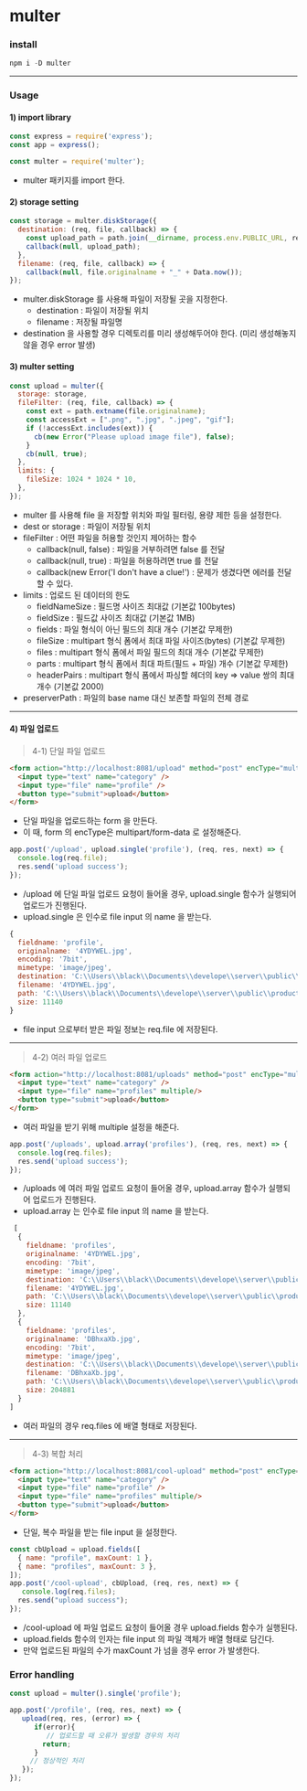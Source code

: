 # multer

### install
``` javascript
npm i -D multer
```
---

### Usage
#### 1) import library
``` javascript
const express = require('express');
const app = express();

const multer = require('multer');
```
+ multer 패키지를 import 한다.


#### 2) storage setting
``` javascript
const storage = multer.diskStorage({
  destination: (req, file, callback) => {
    const upload_path = path.join(__dirname, process.env.PUBLIC_URL, req.body.category);
    callback(null, upload_path);
  },
  filename: (req, file, callback) => {
    callback(null, file.originalname + "_" + Data.now());
});
```
+ multer.diskStorage 를 사용해 파일이 저장될 곳을 지정한다.
  + destination : 파일이 저장될 위치
  + filename : 저장될 파일명
+ destination 을 사용할 경우 디렉토리를 미리 생성해두어야 한다. (미리 생성해놓지 않을 경우 error 발생)


#### 3) multer setting
``` javascript
const upload = multer({
  storage: storage,
  fileFilter: (req, file, callback) => {
    const ext = path.extname(file.originalname);
    const accessExt = [".png", ".jpg", ".jpeg", "gif"];
    if (!accessExt.includes(ext)) {
      cb(new Error("Please upload image file"), false);
    }
    cb(null, true);
  },
  limits: {
    fileSize: 1024 * 1024 * 10,
  },
});
```
+ multer 를 사용해 file 을 저장할 위치와 파일 필터링, 용량 제한 등을 설정한다.
+ dest or storage : 파일이 저장될 위치
+ fileFilter : 어떤 파일을 허용할 것인지 제어하는 함수
  + callback(null, false) : 파일을 거부하려면 false 를 전달
  + callback(null, true) : 파일을 허용하려면 true 를 전달
  + callback(new Error('I don\'t have a clue!') : 문제가 생겼다면 에러를 전달할 수 있다.
+ limits : 업로드 된 데이터의 한도
  + fieldNameSize : 필드명 사이즈 최대값 (기본값 100bytes)
  + fieldSize : 필드값 사이즈 최대값 (기본값 1MB)
  + fields : 파일 형식이 아닌 필드의 최대 개수 (기본값 무제한)
  + fileSize : multipart 형식 폼에서 최대 파일 사이즈(bytes) (기본값 무제한)
  + files : multipart 형식 폼에서 파일 필드의 최대 개수 (기본값 무제한)
  + parts : multipart 형식 폼에서 최대 파트(필드 + 파일) 개수 (기본값 무제한)
  + headerPairs : multipart 형식 폼에서 파싱할 헤더의 key => value 쌍의 최대 개수 (기본값 2000)
+ preserverPath : 파일의 base name 대신 보존할 파일의 전체 경로


---
#### 4) 파일 업로드
> 4-1) 단일 파일 업로드
``` html
<form action="http://localhost:8081/upload" method="post" encType="multipart/form-data">
  <input type="text" name="category" />
  <input type="file" name="profile" />
  <button type="submit">upload</button>
</form>
```
+ 단일 파일을 업로드하는 form 을 만든다.
+ 이 때, form 의 encType은 multipart/form-data 로 설정해준다.


``` javascript
app.post('/upload', upload.single('profile'), (req, res, next) => {
  console.log(req.file);
  res.send('upload success');
});
```
+ /upload 에 단일 파일 업로드 요청이 들어올 경우, upload.single 함수가 실행되어 업로드가 진행된다.
+ upload.single 은 인수로 file input 의 name 을 받는다.
``` javascript
{
  fieldname: 'profile',
  originalname: '4YDYWEL.jpg',
  encoding: '7bit',
  mimetype: 'image/jpeg',
  destination: 'C:\\Users\\black\\Documents\\develope\\server\\public\\products',      
  filename: '4YDYWEL.jpg',
  path: 'C:\\Users\\black\\Documents\\develope\\server\\public\\products\\4YDYWEL.jpg',
  size: 11140
} 
```
+ file input 으로부터 받은 파일 정보는 req.file 에 저장된다.


---
> 4-2) 여러 파일 업로드
``` html
<form action="http://localhost:8081/uploads" method="post" encType="multipart/form-data">
  <input type="text" name="category" />
  <input type="file" name="profiles" multiple/>
  <button type="submit">upload</button>
</form>
```
+ 여러 파일을 받기 위해 multiple 설정을 해준다.
``` javascript
app.post('/uploads', upload.array('profiles'), (req, res, next) => {
  console.log(req.files);
  res.send('upload success');
});
```
+ /uploads 에 여러 파일 업로드 요청이 들어올 경우, upload.array 함수가 실행되어 업로드가 진행된다.
+ upload.array 는 인수로 file input 의 name 을 받는다.
``` javascript
 [
  {
    fieldname: 'profiles',
    originalname: '4YDYWEL.jpg',
    encoding: '7bit',
    mimetype: 'image/jpeg',
    destination: 'C:\\Users\\black\\Documents\\develope\\server\\public\\products',
    filename: '4YDYWEL.jpg',
    path: 'C:\\Users\\black\\Documents\\develope\\server\\public\\products\\4YDYWEL.jpg',
    size: 11140
  },
  {
    fieldname: 'profiles',
    originalname: 'DBhxaXb.jpg',
    encoding: '7bit',
    mimetype: 'image/jpeg',
    destination: 'C:\\Users\\black\\Documents\\develope\\server\\public\\products',
    filename: 'DBhxaXb.jpg',
    path: 'C:\\Users\\black\\Documents\\develope\\server\\public\\products\\DBhxaXb.jpg',
    size: 204881
  }
] 
```
+ 여러 파일의 경우 req.files 에 배열 형태로 저장된다.


---
> 4-3) 복합 처리
``` html
<form action="http://localhost:8081/cool-upload" method="post" encType="multipart/form-data">
  <input type="text" name="category" />
  <input type="file" name="profile" />
  <input type="file" name="profiles" multiple/>
  <button type="submit">upload</button>
</form>
```
+ 단일, 복수 파일을 받는 file input 을 설정한다.

``` javascript
const cbUpload = upload.fields([
  { name: "profile", maxCount: 1 },
  { name: "profiles", maxCount: 3 },
]);
app.post('/cool-upload', cbUpload, (req, res, next) => {
   console.log(req.files);
  res.send("upload success");
});
```
+ /cool-upload 에 파일 업로드 요청이 들어올 경우 upload.fields 함수가 실행된다.
+ upload.fields 함수의 인자는 file input 의 파일 객체가 배열 형태로 담긴다.
+ 만약 업로드된 파일의 수가 maxCount 가 넘을 경우 error 가 발생한다.


### Error handling
``` javascript
const upload = multer().single('profile');

app.post('/profile', (req, res, next) => {
   upload(req, res, (error) => {
      if(error){
         // 업로드할 때 오류가 발생할 경우의 처리
        return;
      }
     // 정상적인 처리
   });
});
```
